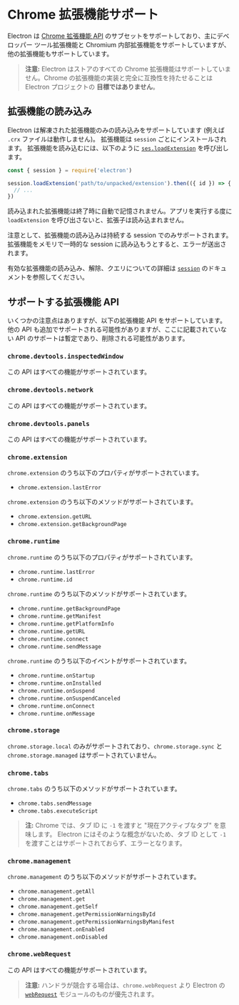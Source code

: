 # Chrome 拡張機能サポート

Electron は [Chrome 拡張機能 API][chrome-extensions-api-index] のサブセットをサポートしており、主にデベロッパー ツール拡張機能と Chromium 内部拡張機能をサポートしていますが、他の拡張機能もサポートしています。

> **注意:** Electron はストアのすべての Chrome 拡張機能はサポートしていません。Chrome の拡張機能の実装と完全に互換性を持たせることは Electron プロジェクトの **目標ではありません**。

## 拡張機能の読み込み

Electron は解凍された拡張機能のみの読み込みをサポートしています (例えば `.crx` ファイルは動作しません)。 拡張機能は `session` ごとにインストールされます。 拡張機能を読み込むには、以下のように [`ses.loadExtension`](session.md#sesloadextensionpath-options) を呼び出します。

```js
const { session } = require('electron')

session.loadExtension('path/to/unpacked/extension').then(({ id }) => {
  // ...
})
```

読み込まれた拡張機能は終了時に自動で記憶されません。アプリを実行する度に`loadExtension` を呼び出さないと、拡張子は読み込まれません。

注意として、拡張機能の読み込みは持続する session でのみサポートされます。 拡張機能をメモリで一時的な session に読み込もうとすると、エラーが送出されます。

有効な拡張機能の読み込み、解除、クエリについての詳細は [`session`](session.md) のドキュメントを参照してください。

## サポートする拡張機能 API

いくつかの注意点はありますが、以下の拡張機能 API をサポートしています。 他の API も追加でサポートされる可能性がありますが、ここに記載されていない API のサポートは暫定であり、削除される可能性があります。

### `chrome.devtools.inspectedWindow`

この API はすべての機能がサポートされています。

### `chrome.devtools.network`

この API はすべての機能がサポートされています。

### `chrome.devtools.panels`

この API はすべての機能がサポートされています。

### `chrome.extension`

`chrome.extension` のうち以下のプロパティがサポートされています。

- `chrome.extension.lastError`

`chrome.extension` のうち以下のメソッドがサポートされています。

- `chrome.extension.getURL`
- `chrome.extension.getBackgroundPage`

### `chrome.runtime`

`chrome.runtime` のうち以下のプロパティがサポートされています。

- `chrome.runtime.lastError`
- `chrome.runtime.id`

`chrome.runtime` のうち以下のメソッドがサポートされています。

- `chrome.runtime.getBackgroundPage`
- `chrome.runtime.getManifest`
- `chrome.runtime.getPlatformInfo`
- `chrome.runtime.getURL`
- `chrome.runtime.connect`
- `chrome.runtime.sendMessage`

`chrome.runtime` のうち以下のイベントがサポートされています。

- `chrome.runtime.onStartup`
- `chrome.runtime.onInstalled`
- `chrome.runtime.onSuspend`
- `chrome.runtime.onSuspendCanceled`
- `chrome.runtime.onConnect`
- `chrome.runtime.onMessage`

### `chrome.storage`

`chrome.storage.local` のみがサポートされており、`chrome.storage.sync` と `chrome.storage.managed` はサポートされていません。

### `chrome.tabs`

`chrome.tabs` のうち以下のメソッドがサポートされています。

- `chrome.tabs.sendMessage`
- `chrome.tabs.executeScript`

> **注:** Chrome では、タブ ID に `-1` を渡すと "現在アクティブなタブ" を意味します。 Electron にはそのような概念がないため、タブ ID として `-1` を渡すことはサポートされておらず、エラーとなります。

### `chrome.management`

`chrome.management` のうち以下のメソッドがサポートされています。

- `chrome.management.getAll`
- `chrome.management.get`
- `chrome.management.getSelf`
- `chrome.management.getPermissionWarningsById`
- `chrome.management.getPermissionWarningsByManifest`
- `chrome.management.onEnabled`
- `chrome.management.onDisabled`

### `chrome.webRequest`

この API はすべての機能がサポートされています。

> **注意:** ハンドラが競合する場合は、`chrome.webRequest` より Electron の [`webRequest`](web-request.md) モジュールのものが優先されます。

[chrome-extensions-api-index]: https://developer.chrome.com/extensions/api_index
